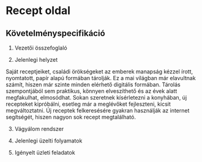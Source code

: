 # Recept oldal

Követelményspecifikáció
---
1. Vezetői összefoglaló 

2. Jelenlegi helyzet

Saját receptjeiket, családi örökségeket az emberek manapság kézzel írott, nyomtatott,
papír alapú formában tárolják. Ez a mai világban már elavultnak számít, hiszen már 
szinte minden elérhető digitális formában. Tárolás szempontjából sem praktikus, könnyen 
elveszíthető és az évek alatt megfakulhat, elmosódhat. 
Sokan szeretnek kísérletezni a konyhában, új recepteket kipróbálni, esetleg már a meglévőket
fejleszteni, kicsit megváltoztatni. Új receptek felkeresésére gyakran használják az internet
segítségét, hiszen nagyon sok recept megtalálható. 

3. Vágyálom rendszer

4. Jelenlegi üzelti folyamatok

5. Igényelt üzleti feladatok
